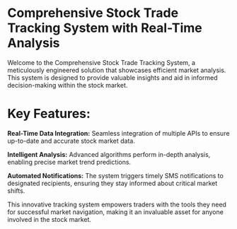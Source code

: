# Comprehensive Stock Trade Tracking System with Real-Time Analysis
Welcome to the Comprehensive Stock Trade Tracking System, a meticulously engineered solution that showcases efficient market analysis. This system is designed to provide valuable insights and aid in informed decision-making within the stock market.

# Key Features:
**Real-Time Data Integration:** Seamless integration of multiple APIs to ensure up-to-date and accurate stock market data.

**Intelligent Analysis:** Advanced algorithms perform in-depth analysis, enabling precise market trend predictions.

**Automated Notifications:** The system triggers timely SMS notifications to designated recipients, ensuring they stay informed about critical market shifts.

This innovative tracking system empowers traders with the tools they need for successful market navigation, making it an invaluable asset for anyone involved in the stock market.
